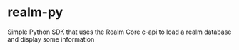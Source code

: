 # realm-py
Simple Python SDK that uses the Realm Core c-api to load a realm database and display some information
